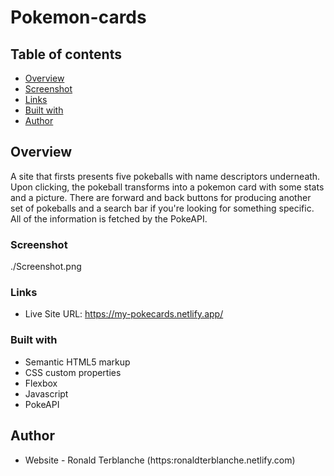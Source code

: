 # Pokemon-cards
## Table of contents

- [Overview](#overview)
- [Screenshot](#screenshot)
- [Links](#links)
- [Built with](#built-with)
- [Author](#author)


## Overview

A site that firsts presents five pokeballs with name descriptors underneath. Upon clicking, the pokeball transforms into a pokemon card with some stats and a picture. There are forward and back buttons for producing another set of pokeballs and a search bar if you're looking for something specific. All of the information is fetched by the PokeAPI.


### Screenshot

./Screenshot.png


### Links

- Live Site URL: https://my-pokecards.netlify.app/


### Built with

- Semantic HTML5 markup
- CSS custom properties
- Flexbox
- Javascript
- PokeAPI


## Author

- Website - Ronald Terblanche (https:ronaldterblanche.netlify.com)
